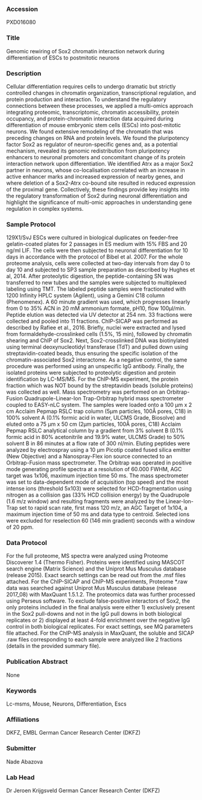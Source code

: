 ### Accession
PXD016080

### Title
Genomic rewiring of Sox2 chromatin interaction network during differentiation of ESCs to postmitotic neurons

### Description
Cellular differentiation requires cells to undergo dramatic but strictly controlled changes in chromatin organization, transcriptional regulation, and protein production and interaction. To understand the regulatory connections between these processes, we applied a multi-omics approach integrating proteomic, transcriptomic, chromatin accessibility, protein occupancy, and protein-chromatin interaction data acquired during differentiation of mouse embryonic stem cells (ESCs) into post-mitotic neurons. We found extensive remodeling of the chromatin that was preceding changes on RNA and protein levels. We found the pluripotency factor Sox2 as regulator of neuron-specific genes and, as a potential mechanism, revealed its genomic redistribution from pluripotency enhancers to neuronal promoters and concomitant change of its protein interaction network upon differentiation. We identified Atrx as a major Sox2 partner in neurons, whose co-localisation correlated with an increase in active enhancer marks and increased expression of nearby genes, and where deletion of a Sox2-Atrx co-bound site resulted in reduced expression of the proximal gene. Collectively, these findings provide key insights into the regulatory transformation of Sox2 during neuronal differentiation and highlight the significance of multi-omic approaches in understanding gene regulation in complex systems.

### Sample Protocol
129X1/SvJ ESCs were cultured in biological duplicates on feeder-free gelatin-coated plates for 2 passages in ES medium with 15% FBS and 20 ng/ml LIF. The cells were then subjected to neuronal differentiation for 10 days in accordance with the protocol of Bibel et al. 2007.  For the whole proteome analysis, cells were collected at two-day intervals from day 0 to day 10 and subjected to SP3 sample preparation as described by Hughes et al, 2014. After proteolytic digestion, the peptide-containing SN was transferred to new tubes and the samples were subjected to multiplexed labeling using TMT. The labeled peptide samples were fractionated with 1200 Infinity HPLC system (Agilent), using a Gemini C18 column (Phenomenex). A 60 minute gradient was used, which progresses linearly from 0 to 35% ACN in 20 mM ammonium formate, pH10, flow 100μl/min. Peptide elution was detected via UV detector at 254 nm. 33 fractions were collected and pooled into 11 fractions.  ChIP-SICAP was performed as described by Rafiee et al., 2016. Briefly, nuclei were extracted and lysed from formaldehyde-crosslinked cells (1.5%, 15 min), followed by chromatin shearing and ChIP of Sox2. Next, Sox2-crosslinked DNA was biotinylated using terminal deoxynucleotidyl transferase (TdT) and pulled down using streptavidin-coated beads, thus ensuring the specific isolation of the chromatin-associated Sox2 interactome. As a negative control, the same procedure was performed using an unspecific IgG antibody. Finally, the isolated proteins were subjected to proteolytic digestion and protein identification by LC-MS/MS. For the ChIP-MS experiment, the protein fraction which was NOT bound by the streptavidin beads (soluble proteins) was collected as well.   Mass spectrometry was performed on an Orbitrap-Fusion Quadrupole-Linear-Ion Trap-Orbitrap hybrid mass spectrometer coupled to EASY-nLC system. The samples were loaded onto a 100 μm x 2 cm Acclaim Pepmap RSLC trap column (5μm particles, 100Å pores, C18) in 100% solvent A (0.1% formic acid in water, ULCMS Grade, Biosolve) and eluted onto a 75 μm x 50 cm (2μm particles, 100Å pores, C18) Acclaim Pepmap RSLC analytical column by a gradient from 3% solvent B (0.1% formic acid in 80% acetonitrile and 19.9% water, ULCMS Grade) to 50% solvent B in 86 minutes at a flow rate of 300 nl/min. Eluting peptides were analyzed by electrospray using a 10 μm Picotip coated fused silica emitter (New Objective) and a Nanospray-Flex ion source connected to an Orbitrap-Fusion mass spectrometer. The Orbitrap was operated in positive mode generating profile spectra at a resolution of 60.000 FWHM, AGC target was 1x106, maximum injection time 50 ms. The mass spectrometer was set to data-dependent mode of acquisition (top speed) and the most intense ions (threshold 5x103) were selected for HCD-fragmentation using nitrogen as a collision gas (33% HCD collision energy) by the Quadrupole (1.6 m/z window) and resulting fragments were analyzed by the Linear-Ion-Trap set to rapid scan rate, first mass 120 m/z, an AGC Target of 1x104, a maximum injection time of 50 ms and data type to centroid. Selected ions were excluded for reselection 60 (146 min gradient) seconds with a window of 20 ppm.

### Data Protocol
For the full proteome, MS spectra were analyzed using Proteome Discoverer 1.4 (Thermo Fisher). Proteins were identified using MASCOT search engine (Matrix Science) and the Uniprot Mus Musculus database (release 2015). Exact search settings can be read out from the .msf files attached.  For the ChIP-SICAP and ChIP-MS experiments, Proteome *.raw data was searched against Uniprot Mus Musculus database (release 2017_08) with MaxQuant 1.5.1.2. The proteomics data was further processed using Perseus software. To exclude false-positive interactors of Sox2, the only proteins included in the final analysis were either 1) exclusively present in the Sox2 pull-downs and not in the IgG pull downs in both biological replicates or 2) displayed at least 4-fold enrichment over the negative IgG control in both biological replicates. For exact settings, see MQ parameters file attached. For the ChIP-MS analysis in MaxQuant, the soluble and SICAP .raw files corresponding to each sample were analyzed like 2 fractions (details in the provided summary file).

### Publication Abstract
None

### Keywords
Lc-msms, Mouse, Neurons, Differentiation, Escs

### Affiliations
DKFZ, EMBL
German Cancer Research Center (DKFZ)

### Submitter
Nade Abazova

### Lab Head
Dr Jeroen Krijgsveld
German Cancer Research Center (DKFZ)


